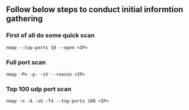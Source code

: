
## Follow below steps to conduct initial informtion gathering

### First of all do some quick scan
```
nmap --top-ports 10 --open <IP>
```
### Full port scan 
```
nmap -Pn -p- -sV --reason <IP>
```

### Top 100 udp port scan
```
nmap -n -A -sU -T4 --top-ports 100 <IP>
```
